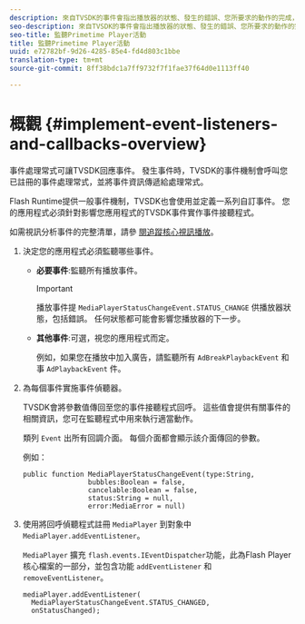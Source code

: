 ```yaml
---
description: 來自TVSDK的事件會指出播放器的狀態、發生的錯誤、您所要求的動作的完成，例如視訊開始播放，或是隱含發生的動作，例如廣告完成。
seo-description: 來自TVSDK的事件會指出播放器的狀態、發生的錯誤、您所要求的動作的完成，例如視訊開始播放，或是隱含發生的動作，例如廣告完成。
seo-title: 監聽Primetime Player活動
title: 監聽Primetime Player活動
uuid: e72782bf-9d26-4285-85e4-fd4d803c1bbe
translation-type: tm+mt
source-git-commit: 8ff38bdc1a7ff9732f7f1fae37f64d0e1113ff40

---
```



# 概觀 {#implement-event-listeners-and-callbacks-overview}

事件處理常式可讓TVSDK回應事件。 發生事件時，TVSDK的事件機制會呼叫您已註冊的事件處理常式，並將事件資訊傳遞給處理常式。

Flash Runtime提供一般事件機制，TVSDK也會使用並定義一系列自訂事件。 您的應用程式必須針對影響您應用程式的TVSDK事件實作事件接聽程式。

如需視訊分析事件的完整清單，請參 [閱追蹤核心視訊播放](https://marketing.adobe.com/resources/help/en_US/sc/appmeasurement/hbvideo/c_vhl_track-core-vid-playback.html)。

1. 決定您的應用程式必須監聽哪些事件。

   * **必要事件**:監聽所有播放事件。

      >[!IMPORTANT]
      >
      >播放事件提 `MediaPlayerStatusChangeEvent.STATUS_CHANGE` 供播放器狀態，包括錯誤。 任何狀態都可能會影響您播放器的下一步。

   * **其他事件**:可選，視您的應用程式而定。

      例如，如果您在播放中加入廣告，請監聽所有 `AdBreakPlaybackEvent` 和事 `AdPlaybackEvent` 件。

1. 為每個事件實施事件偵聽器。

   TVSDK會將參數值傳回至您的事件接聽程式回呼。 這些值會提供有關事件的相關資訊，您可在監聽程式中用來執行適當動作。

   類列 `Event` 出所有回調介面。 每個介面都會顯示該介面傳回的參數。

   例如：

   ```
   public function MediaPlayerStatusChangeEvent(type:String,  
                   bubbles:Boolean = false,  
                   cancelable:Boolean = false,  
                   status:String = null,  
                   error:MediaError = null) 
   ```

1. 使用將回呼偵聽程式註冊 `MediaPlayer` 到對象中 `MediaPlayer.addEventListener`。

   `MediaPlayer` 擴充 `flash.events.IEventDispatcher`功能，此為Flash Player核心檔案的一部分，並包含功能 `addEventListener` 和 `removeEventListener`。

   ```
   mediaPlayer.addEventListener( 
     MediaPlayerStatusChangeEvent.STATUS_CHANGED,  
     onStatusChanged);
   ```


